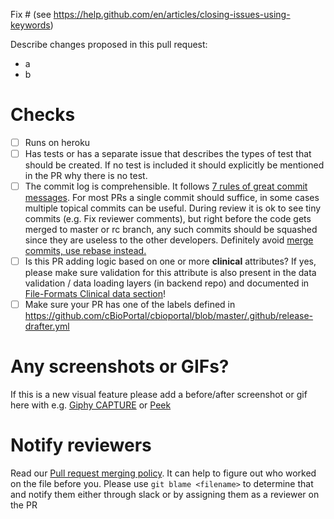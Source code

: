 Fix # (see https://help.github.com/en/articles/closing-issues-using-keywords)

Describe changes proposed in this pull request:
- a
- b

# Checks
- [ ] Runs on heroku
- [ ] Has tests or has a separate issue that describes the types of test that should be created. If no test is included it should explicitly be mentioned in the PR why there is no test.
- [ ] The commit log is comprehensible. It follows [7 rules of great commit messages](http://chris.beams.io/posts/git-commit/). For most PRs a single commit should suffice, in some cases multiple topical commits can be useful. During review it is ok to see tiny commits (e.g. Fix reviewer comments), but right before the code gets merged to master or rc branch, any such commits should be squashed since they are useless to the other developers. Definitely avoid [merge commits, use rebase instead.](http://nathanleclaire.com/blog/2014/09/14/dont-be-scared-of-git-rebase/)
- [ ] Is this PR adding logic based on one or more **clinical** attributes? If yes, please make sure validation for this attribute is also present in the data validation / data loading layers (in backend repo) and documented in [File-Formats Clinical data section](https://github.com/cBioPortal/cbioportal/blob/master/docs/File-Formats.md#clinical-data)!
- [ ] Make sure your PR has one of the labels defined in https://github.com/cBioPortal/cbioportal/blob/master/.github/release-drafter.yml

# Any screenshots or GIFs?
If this is a new visual feature please add a before/after screenshot or gif
here with e.g. [Giphy CAPTURE](https://giphy.com/apps/giphycapture) or [Peek](https://github.com/phw/peek)

# Notify reviewers
Read our [Pull request merging
policy](../CONTRIBUTING.md#pull-request-merging-policy). It can help to figure out who worked on the
file before you. Please use `git blame <filename>` to determine that
and notify them either through slack or by assigning them as a reviewer on the PR

